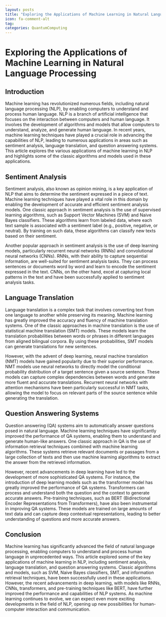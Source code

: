```yaml
---
layout: posts
title: "Exploring the Applications of Machine Learning in Natural Language Processing"
icon: fa-comment-alt
tag:      
categories: QuantumComputing
---
```



# Exploring the Applications of Machine Learning in Natural Language Processing

## Introduction

Machine learning has revolutionized numerous fields, including natural language processing (NLP), by enabling computers to understand and process human language. NLP is a branch of artificial intelligence that focuses on the interaction between computers and human language. It involves the development of algorithms and models that allow computers to understand, analyze, and generate human language. In recent years, machine learning techniques have played a crucial role in advancing the capabilities of NLP, leading to numerous applications in areas such as sentiment analysis, language translation, and question answering systems. This article explores the various applications of machine learning in NLP and highlights some of the classic algorithms and models used in these applications.

## Sentiment Analysis

Sentiment analysis, also known as opinion mining, is a key application of NLP that aims to determine the sentiment expressed in a piece of text. Machine learning techniques have played a vital role in this domain by enabling the development of accurate and efficient sentiment analysis models. One classic approach in sentiment analysis is the use of supervised learning algorithms, such as Support Vector Machines (SVM) and Naive Bayes classifiers. These algorithms learn from labeled data, where each text sample is associated with a sentiment label (e.g., positive, negative, or neutral). By training on such data, these algorithms can classify new texts based on their sentiment.

Another popular approach in sentiment analysis is the use of deep learning models, particularly recurrent neural networks (RNNs) and convolutional neural networks (CNNs). RNNs, with their ability to capture sequential information, are well-suited for sentiment analysis tasks. They can process sentences or documents word by word and learn to encode the sentiment expressed in the text. CNNs, on the other hand, excel at capturing local patterns in the text and have been successfully applied to sentiment analysis tasks.

## Language Translation

Language translation is a complex task that involves converting text from one language to another while preserving its meaning. Machine learning has greatly improved the accuracy and fluency of machine translation systems. One of the classic approaches in machine translation is the use of statistical machine translation (SMT) models. These models learn the translation probabilities between words or phrases in different languages from aligned bilingual corpora. By using these probabilities, SMT models can generate translations for new sentences.

However, with the advent of deep learning, neural machine translation (NMT) models have gained popularity due to their superior performance. NMT models use neural networks to directly model the conditional probability distribution of a target sentence given a source sentence. These models can capture complex dependencies between words and generate more fluent and accurate translations. Recurrent neural networks with attention mechanisms have been particularly successful in NMT tasks, allowing the model to focus on relevant parts of the source sentence while generating the translation.

## Question Answering Systems

Question answering (QA) systems aim to automatically answer questions posed in natural language. Machine learning techniques have significantly improved the performance of QA systems, enabling them to understand and generate human-like answers. One classic approach in QA is the use of information retrieval techniques combined with machine learning algorithms. These systems retrieve relevant documents or passages from a large collection of texts and then use machine learning algorithms to extract the answer from the retrieved information.

However, recent advancements in deep learning have led to the development of more sophisticated QA systems. For instance, the introduction of deep learning models such as the transformer model has greatly improved the performance of QA systems. Transformers can process and understand both the question and the context to generate accurate answers. Pre-training techniques, such as BERT (Bidirectional Encoder Representations from Transformers), have also been instrumental in improving QA systems. These models are trained on large amounts of text data and can capture deep contextual representations, leading to better understanding of questions and more accurate answers.

## Conclusion

Machine learning has significantly advanced the field of natural language processing, enabling computers to understand and process human language in unprecedented ways. This article explored some of the key applications of machine learning in NLP, including sentiment analysis, language translation, and question answering systems. Classic algorithms and models, such as SVM, Naive Bayes classifiers, SMT, and information retrieval techniques, have been successfully used in these applications. However, the recent advancements in deep learning, with models like RNNs, CNNs, transformers, and pre-training techniques like BERT, have further improved the performance and capabilities of NLP systems. As machine learning continues to evolve, we can expect even more exciting developments in the field of NLP, opening up new possibilities for human-computer interaction and communication.